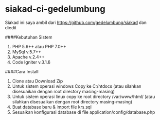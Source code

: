 # siakad-ci-gedelumbung
Siakad ini saya ambil dari https://github.com/gedelumbung/siakad dan diedit

####Kebutuhan Sistem
1. PHP 5.6++ atau PHP 7.0++
2. MySql v.5.7++
3. Apache v.2.4++
4. Code Igniter v.3.1.8

####Cara Install

1. Clone atau Download Zip
2. Untuk sistem operasi windows Copy ke C:/htdocs (atau silahkan disesuaikan dengan root directory masing-masing)
3. Untuk sistem operasi linux copy ke root directory /var/www/html/ (atau silahkan disesuaikan dengan root directory masing-masing)
4. Buat database baru & import file krs.sql
5. Sesuaikan konfigurasi database di file application/config/database.php
